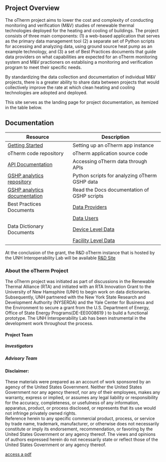 ## Project Overview
The oTherm project aims to lower the cost and complexity of conducting monitoring and verification (M&V) 
studies of renewable thermal technologies deployed for the heating and cooling of buildings.   The project 
consists of three main components:  (1) a web-based application that serves as the primary data management 
tool (2) a separate set of Python scripts for accessing and analyzing data, using ground source heat pump 
as an example technology, and (3) a set of Best Practices documents that guide data providers on what capabilities 
are expected for an oTherm monitoring system and M&V practioners on establising a monitoring and verification 
program to meet their specific needs.
 
By standardizing the data collection and documentation of individual M&V projects, there is a greater ability 
to share data between projects that would collectively improve the rate at which clean heating and cooling 
technologies are adopted and deployed. 

This site serves as the landing page for project documentation, as itemized in the table below. 

## Documentation

| Resource | Description |
|--------- | ------------ |
| [Getting Started](https://otherm.org/getting_started) |  Setting up an oTherm app instance  |
| oTherm  code  repository  |  oTherm application source code |
| [API Documentation](https://otherm.org/api_documentation) | Accessing oTherm data through APIs |
| [GSHP analytics repository](https://github.com/otherm/gshp-analysis) |  Python scripts for analyzing oTherm GSHP data |
| [GSHP analytics documentation](https://otherm-gshp-analysis.readthedocs.io/en/latest/index.html) | Read the Docs documentation of GSHP scripts |
|  Best Practices Documents | [Data Providers](https://unh.box.com/s/u9gk97rmrlchg3w2mtoy15p7hdgoxmfe) |
|                      |  [Data Users](https://unh.box.com/s/w1p1w1311cu6ml7i0rpttb2qjcps4kde)     |
| Data Dictionary Documents | [Device Level Data](https://unh.box.com/s/bg2ueautmjn09xn3n0oe9ridyy4m4cbx) |
|                           | [Facility Level Data](https://unh.box.com/s/oc5jgvcjxvtc8bmbvchc64vyp33kpjue) |


At the conclusion of the grant, the R&D oTherm instance that is hosted by the UNH Interoperability Lab will be 
available [R&D Site](./rd-site.html)

### About the oTherm Project
The oTherm project was initiated as part of discussions in the Renewable Thermal Alliance (RTA) and initiated with an
RTA Innovation Grant to the University of New Hamsphire (UNH) to begin work on data dictionaries.  Subsequently, UNH 
partnered with the New York State Research and Development Authority (NYSERDA) and the Yale Center for Business and 
the Environment to secure a grant from the U.S. Department of Energy, Office of State Energy Programs(DE-EE0008619 ) to 
build a functional prototype. The UNH Interoperability Lab has been instrumental in the development work throughout
the process. 

#### Project Team
##### Investigators
##### Advisory Team
  
#### Disclaimer:  
These materials were prepared as an account of work sponsored by an agency of the United States Government.  Neither 
the United States Government nor any agency thereof, nor any of their employees, makes any warranty, express or implied, 
or assumes any legal liability or responsibility for the accuracy, completeness, or usefulness of any information, 
apparatus, product, or process disclosed, or represents that its use would not infringe privately owned rights.  
Reference herein to any specific commercial product, process, or service by trade name, trademark, manufacturer, or 
otherwise does not necessarily constitute or imply its endorsement, recommendation, or favoring by the United States 
Government or any agency thereof.  The views and opinions of authors expressed herein do not necessarily state or 
reflect those of the United States Government or any agency thereof.  



[access a pdf](./django-model-specs/django-data-model-specs.pdf)